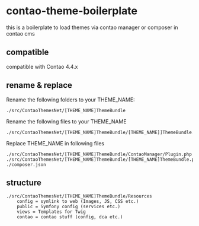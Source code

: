 # contao-theme-boilerplate
this is a boilerplate to load themes via contao manager or composer in contao cms

## compatible
compatible with Contao 4.4.x

## rename & replace

Rename the following folders to your THEME_NAME:

    ./src/ContaoThemesNet/[THEME_NAME]ThemeBundle

Rename the following files to your THEME_NAME

    ./src/ContaoThemesNet/[THEME_NAME]ThemeBundle/[THEME_NAME]]ThemeBundle.php

Replace THEME_NAME in following files

    ./src/ContaoThemesNet/[THEME_NAME]ThemeBundle/ContaoManager/Plugin.php
    ./src/ContaoThemesNet/[THEME_NAME]ThemeBundle/[THEME_NAME]ThemeBundle.php
    ./composer.json

## structure

    ./src/ContaoThemesNet/[THEME_NAME]ThemeBundle/Resources
        config = symlink to web (Images, JS, CSS etc.)
        public = Symfony config (services etc.)
        views = Templates for Twig
        contao = contao stuff (config, dca etc.)

